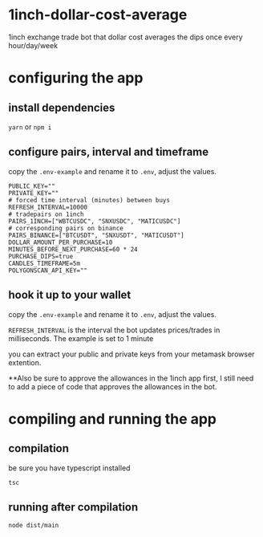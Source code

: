 # 1inch-dollar-cost-average

1inch exchange trade bot that dollar cost averages the dips once every hour/day/week

# configuring the app

## install dependencies

`yarn` or `npm i`

## configure pairs, interval and timeframe

copy the `.env-example` and rename it to `.env`, adjust the values.

```
PUBLIC_KEY=""
PRIVATE_KEY=""
# forced time interval (minutes) between buys
REFRESH_INTERVAL=10000 
# tradepairs on 1inch
PAIRS_1INCH=["WBTCUSDC", "SNXUSDC", "MATICUSDC"]
# corresponding pairs on binance
PAIRS_BINANCE=["BTCUSDT", "SNXUSDT", "MATICUSDT"]
DOLLAR_AMOUNT_PER_PURCHASE=10
MINUTES_BEFORE_NEXT_PURCHASE=60 * 24
PURCHASE_DIPS=true
CANDLES_TIMEFRAME=5m
POLYGONSCAN_API_KEY=""
```

## hook it up to your wallet

copy the `.env-example` and rename it to `.env`, adjust the values.

`REFRESH_INTERVAL` is the interval the bot updates prices/trades in milliseconds. The example is set to 1 minute

you can extract your public and private keys from your metamask browser extention.

\*\*Also be sure to approve the allowances in the 1inch app first, I still need to add a piece of code that approves the allowances in the bot.

# compiling and running the app

## compilation

be sure you have typescript installed

`tsc`

## running after compilation

`node dist/main`

